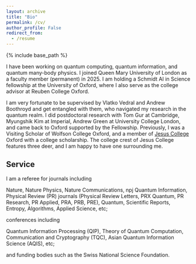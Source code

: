 ```yaml
---
layout: archive
title: "Bio"
permalink: /cv/
author_profile: False
redirect_from:
  - /resume
---
```


{% include base_path %}

I have been working on quantum computing, quantum information, and quantum many-body physics. I joined Queen Mary University of London as a faculty member (permanent) in 2025. I am holding a Schmidt AI in Science fellowship at the University of Oxford, where I also serve as the college advisor at Reuben College Oxford.

I am very fortunate to be supervised by Vlatko Vedral and Andrew Boothroyd and get entangled with them, who navigated my research in the quantum realm. I did postdoctoral research with Tom Gur at Cambridge, Myungshik Kim at Imperial, Andrew Green at University College London, and came back to Oxford supported by the Fellowship. Previously, I was a Visiting Scholar of Wolfson College Oxford, and a member of [Jesus College](https://www.jesus.ox.ac.uk/) Oxford with a college scholarship. The college crest of Jesus College features three deer, and I am happy to have one surrounding me.


Service
-----
I am a referee for journals including

Nature, Nature Physics, Nature Communications, npj Quantum Information, Physical Review (PR) journals (Physical Review Letters, PRX Quantum, PR Research, PR Applied, PRA, PRB, PRE), Quantum, Scientific Reports, Entropy, Algorithms, Applied Science, etc; 

conferences including 

Quantum Information Processing (QIP), Theory of Quantum Computation, Communication and Cryptography (TQC), Asian Quantum Information Science (AQIS), etc;

and funding bodies such as the Swiss National Science Foundation.
 
